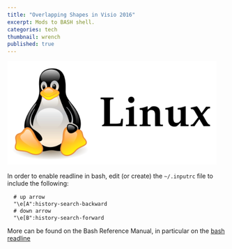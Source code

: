 ```yaml
---
title: "Overlapping Shapes in Visio 2016"
excerpt: Mods to BASH shell. 
categories: tech
thumbnail: wrench
published: true
---
```

!["borne-again shell"](/images/linux.png)

In order to enable readline in bash, edit (or create) the <code>~/.inputrc</code> file to include the following:

```
  # up arrow
  "\e[A":history-search-backward
  # down arrow
  "\e[B":history-search-forward
```

More can be found on the Bash Reference Manual, in particular on the [bash readline](http://www.gnu.org/software/bash/manual/bashref.html#Readline-Interaction)

